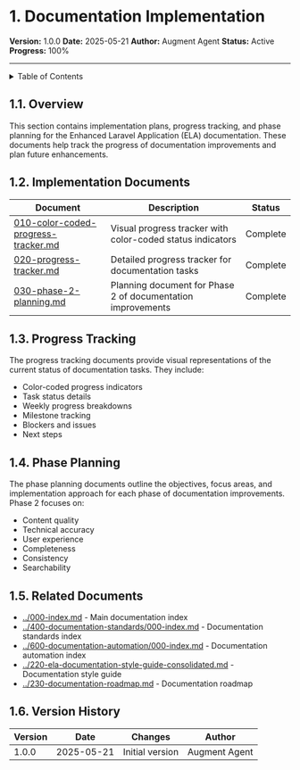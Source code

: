# 1. Documentation Implementation

**Version:** 1.0.0
**Date:** 2025-05-21
**Author:** Augment Agent
**Status:** Active
**Progress:** 100%

---

<details>
<summary>Table of Contents</summary>

- [1.1. Overview](#11-overview)
- [1.2. Implementation Documents](#12-implementation-documents)
- [1.3. Progress Tracking](#13-progress-tracking)
- [1.4. Phase Planning](#14-phase-planning)
- [1.5. Related Documents](#15-related-documents)
- [1.6. Version History](#16-version-history)

</details>

## 1.1. Overview

This section contains implementation plans, progress tracking, and phase planning for the Enhanced Laravel Application (ELA) documentation. These documents help track the progress of documentation improvements and plan future enhancements.

## 1.2. Implementation Documents

| Document | Description | Status |
|----------|-------------|--------|
| [010-color-coded-progress-tracker.md](010-color-coded-progress-tracker.md) | Visual progress tracker with color-coded status indicators | Complete |
| [020-progress-tracker.md](020-progress-tracker.md) | Detailed progress tracker for documentation tasks | Complete |
| [030-phase-2-planning.md](030-phase-2-planning.md) | Planning document for Phase 2 of documentation improvements | Complete |

## 1.3. Progress Tracking

The progress tracking documents provide visual representations of the current status of documentation tasks. They include:

- Color-coded progress indicators
- Task status details
- Weekly progress breakdowns
- Milestone tracking
- Blockers and issues
- Next steps

## 1.4. Phase Planning

The phase planning documents outline the objectives, focus areas, and implementation approach for each phase of documentation improvements. Phase 2 focuses on:

- Content quality
- Technical accuracy
- User experience
- Completeness
- Consistency
- Searchability

## 1.5. Related Documents

- [../000-index.md](../000-index.md) - Main documentation index
- [../400-documentation-standards/000-index.md](../400-documentation-standards/000-index.md) - Documentation standards index
- [../600-documentation-automation/000-index.md](../600-documentation-automation/000-index.md) - Documentation automation index
- [../220-ela-documentation-style-guide-consolidated.md](../220-ela-documentation-style-guide-consolidated.md) - Documentation style guide
- [../230-documentation-roadmap.md](../230-documentation-roadmap.md) - Documentation roadmap

## 1.6. Version History

| Version | Date | Changes | Author |
|---------|------|---------|--------|
| 1.0.0 | 2025-05-21 | Initial version | Augment Agent |
